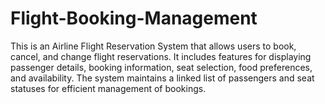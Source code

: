 # Flight-Booking-Management
This is an Airline Flight Reservation System that allows users to book, cancel, and change flight reservations. It includes features for displaying passenger details, booking information, seat selection, food preferences, and availability. The system maintains a linked list of passengers and seat statuses for efficient management of bookings.
